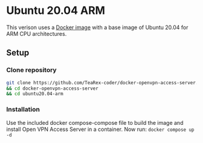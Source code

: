 # Ubuntu 20.04 ARM

This verison uses a [Docker image](https://github.com/TeaRex-coder/docker-openvpn-access-server/blob/main/ubuntu20.04-arm/Dockerfile) with a base image of Ubuntu 20.04 for ARM CPU architectures.

## Setup

### Clone repository

```bash
git clone https://github.com/TeaRex-coder/docker-openvpn-access-server.git \
&& cd docker-openvpn-access-server
&& cd ubuntu20.04-arm
```

### Installation

Use the included docker compose-compose file to build the image and install Open VPN Access Server in a container. Now run:
`docker compose up -d`
